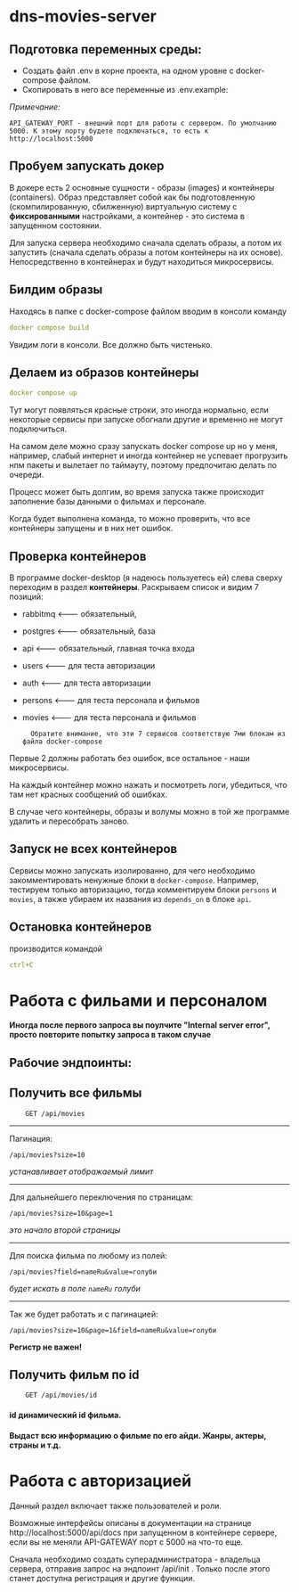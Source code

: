 # dns-movies-server

## Подготовка переменных среды:

- Создать файл .env в корне проекта, на одном уровне с docker-compose файлом. 
- Скопировать в него все переменные из .env.example: 

*Примечание:*

    API_GATEWAY_PORT - внешний порт для работы с сервером. По умолчанию 5000. К этому порту будете подключаться, то есть к http://localhost:5000

## Пробуем запускать докер

В докере есть 2 основные сущности - образы (images) и контейнеры (containers). Образ представляет собой как бы подготовленную (скомпилированную, сбилженную) виртуальную систему с **фиксированными** настройками, а контейнер - это система в запущенном состоянии.

Для запуска сервера необходимо сначала сделать образы, а потом их запустить (сначала сделать образы а потом контейнеры на их основе). Непосредственно в контейнерах и будут находиться микросервисы.

## Билдим образы

Находясь в папке с docker-compose файлом вводим в консоли команду
```yml
docker compose build
```
Увидим логи в консоли. Все должно быть чистенько.

## Делаем из образов контейнеры

```yml
docker compose up
```

Тут могут появляться красные строки, это иногда нормально, если некоторые сервисы при запуске обогнали другие и временно не могут подключиться.

На самом деле можно сразу запускать docker compose up но у меня, например, слабый интернет и иногда контейнер не успевает прогрузить нпм пакеты и вылетает по таймауту, поэтому предпочитаю делать по очереди.

Процесс может быть долгим, во время запуска также происходит заполнение базы данными о фильмах и персонале.

Когда будет выполнена команда, то можно проверить, что все контейнеры запущены и в них нет ошибок.

## Проверка контейнеров

В программе docker-desktop (я надеюсь пользуетесь ей) слева сверху переходим в раздел **контейнеры**. Раскрываем список и видим 7 позиций:
- rabbitmq      <--- обязательный,
- postgres      <--- обязательный, база
- api           <--- обязательный, главная точка входа
- users         <--- для теста авторизации
- auth          <--- для теста авторизации
- persons       <--- для теста персонала и фильмов
- movies        <--- для теста персонала и фильмов

    
        Обратите внимание, что эти 7 сервисов соответствую 7ми блокам из файла docker-compose

Первые 2 должны работать без ошибок, все остальное - наши микросервисы.

На каждый контейнер можно нажать и посмотреть логи, убедиться, что там нет красных сообщений об ошибках.

В случае чего контейнеры, образы и волумы можно в той же программе удалить и пересобрать заново.

## Запуск **не** всех контейнеров

Сервисы можно запускать изолированно, для чего необходимо закомментировать ненужные блоки в `docker-compose`. Например, тестируем только авторизацию, тогда комментируем блоки `persons` и `movies`, а также убираем их названия из `depends_on` в блоке `api`.

## Остановка контейнеров
производится командой 
```yml
ctrl+C
```

# Работа с фильами и персоналом

**Иногда после первого запроса вы поулчите "Internal server error", просто повторите попытку запроса в таком случае**

## Рабочие эндпоинты:

## Получить все фильмы
```
    GET /api/movies
```
---

Пагинация:
```
/api/movies?size=10 
``` 
*устанавливает отображаемый лимит*

---

Для дальнейшего переключения по страницам:

```
/api/movies?size=10&page=1
```
*это начало второй страницы*

---

Для поиска фильма по любому из полей:

```
/api/movies?field=nameRu&value=голуби
``` 
*будет искать в поле `nameRu` голуби*

---

Так же будет работать и с пагинацией:

```
/api/movies?size=10&page=1&field=nameRu&value=голуби
```

**Регистр не важен!**

## Получить фильм по id

```
    GET /api/movies/id
```
 
#### id динамический id фильма.
#### Выдаст всю информацию о фильме по его айди. Жанры, актеры, страны и т.д.

# Работа с авторизацией
Данный раздел включает также пользователей и роли.

Возможные интерфейсы описаны в документации на странице http://localhost:5000/api/docs при запущенном в контейнере сервере, если вы не меняли API-GATEWAY порт с 5000 на что-то еще.

Сначала необходимо создать суперадминистратора - владельца сервера, отправив запрос на эндпоинт /api/init . Только после этого станет доступна регистрация и другие функции.
